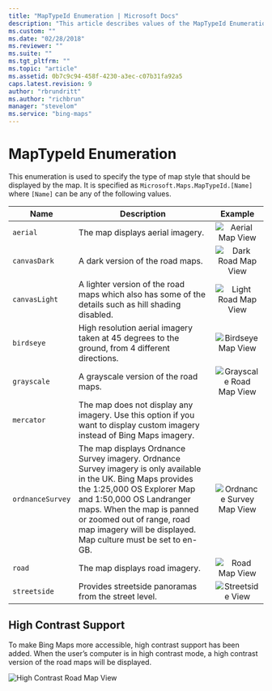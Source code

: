 ```yaml
---
title: "MapTypeId Enumeration | Microsoft Docs"
description: "This article describes values of the MapTypeId Enumeration, which is used to specify the type of map style that should be displayed by the map."
ms.custom: ""
ms.date: "02/28/2018"
ms.reviewer: ""
ms.suite: ""
ms.tgt_pltfrm: ""
ms.topic: "article"
ms.assetid: 0b7c9c94-458f-4230-a3ec-c07b31fa92a5
caps.latest.revision: 9
author: "rbrundritt"
ms.author: "richbrun"
manager: "stevelom"
ms.service: "bing-maps"
---
```


# MapTypeId Enumeration

This enumeration is used to specify the type of map style that should be displayed by the map. It is specified as `Microsoft.Maps.MapTypeId.[Name]` where `[Name]` can be any of the following values.

Name             | Description                        | Example
---------------- | ---------------------------------- | :------------------------:
`aerial`         | The map displays aerial imagery.   | ![Aerial Map View](../media/bmv8-aerialmap.png) 
`canvasDark`     | A dark version of the road maps. | ![Dark Road Map View](../media/bmv8-canvasdark.PNG)
`canvasLight`    | A lighter version of the road maps which also has some of the details such as hill shading disabled. | ![Light Road Map View](../media/bmv8-canvaslight.PNG)
`birdseye` | High resolution aerial imagery taken at 45 degrees to the ground, from 4 different directions. | ![Birdseye Map View](../media/bmv8-birdseyetumb.png)
`grayscale`      | A grayscale version of the road maps. | ![Grayscale Road Map View](../media/bmv8-grayscale.PNG)
`mercator`       | The map does not display any imagery. Use this option if you want to display custom imagery instead of Bing Maps imagery. | 
`ordnanceSurvey` | The map displays Ordnance Survey imagery. Ordnance Survey imagery is only available in the UK. Bing Maps provides the 1:25,000 OS Explorer Map and 1:50,000 OS Landranger maps. When the map is panned or zoomed out of range, road map imagery will be displayed. Map culture must be set to en-GB. 	    | ![Ordnance Survey Map View](../media/bmv8-osmap.png)
`road`           | The map displays road imagery.	    | ![Road Map View](../media/bmv8-roadmapimage.PNG)
`streetside`     | Provides streetside panoramas from the street level.  | ![Streetside View](../media/bmv8-ssmap.png)

## High Contrast Support

To make Bing Maps more accessible, high contrast support has been added. When the user’s computer is in high contrast mode, a high contrast version of the road maps will be displayed. 
 
![High Contrast Road Map View](../media/bmv8-highcontrast.png)
